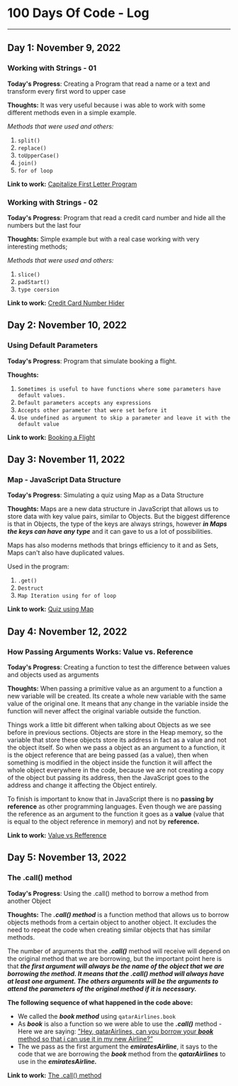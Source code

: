 # 100 Days Of Code - Log
------
## Day 1: November 9, 2022
### Working with Strings - 01

**Today's Progress**: Creating a Program that read a name or a text and transform every first word to upper case

**Thoughts:** It was very useful because i was able to work with some different methods even in a simple example.

*Methods that were used and others:*
1. `split()`
2. `replace()`
3. `toUpperCase()`
4. `join()`
5. `for of loop`

**Link to work:** [Capitalize First Letter Program](https://github.com/Holiv/capitalize-first-letter)

### Working with Strings - 02

**Today's Progress**: Program that read a credit card number and hide all the numbers but the last four

**Thoughts:** Simple example but with a real case working with very interesting methods;

*Methods that were used and others:*
1. `slice()`
2. `padStart()`
3. `type coersion`

**Link to work:** [Credit Card Number Hider](https://github.com/Holiv/credit-card-number-hider)

## Day 2: November 10, 2022
### Using Default Parameters

**Today's Progress**: Program that simulate booking a flight.

**Thoughts:** 
1. `Sometimes is useful to have functions where some parameters have default values.`
2. `Default parameters accepts any expressions`
3. `Accepts other parameter that were set before it`
4. `Use undefined as argument to skip a parameter and leave it with the default value`

**Link to work:** [Booking a Flight](https://github.com/Holiv/default-parameters)

## Day 3: November 11, 2022
### Map - JavaScript Data Structure

**Today's Progress**: Simulating a quiz using Map as a Data Structure

**Thoughts:** 
Maps are a new data structure in JavaScript that allows us to store data with key value pairs, similar to Objects. But the biggest difference is that in Objects, the type of the keys are always strings, however ***in Maps the keys can have any type*** and it can gave to us a lot of possibilities.

Maps has also moderns methods that brings efficiency to it and as Sets, Maps can't also have duplicated values.

Used in the program:

1. `.get()`
2. `Destruct`
3. `Map Iteration using for of loop`

**Link to work:** [Quiz using Map](https://github.com/Holiv/javascript-map_quizz)

## Day 4: November 12, 2022
### How Passing Arguments Works: Value vs. Reference

**Today's Progress**: Creating a function to test the difference between values and objects used as arguments

**Thoughts:** 
When passing a primitive value as an argument to a function a new variable will be created. Its create a whole new variable with the same value of the original one. It means that any change in the variable inside the function will never affect the original variable outside the function.

Things work a little bit different when talking about Objects as we see before in previous sections. Objects are store in the Heap memory, so the variable that store these objects store its address in fact as a value and not the object itself. So when we pass a object as an argument to a function, it is the object reference that are being passed (as a value), then when something is modified in the object inside the function it will affect the whole object everywhere in the code, because we are not creating a copy of the object but passing its address, then the JavaScript goes to the address and change it affecting the Object entirely.

To finish is important to know that in JavaScript there is no **passing by reference** as other programming languages. Even though we are passing the reference as an argument to the function it goes as a **value** (value that is equal to the object reference in memory) and not by **reference.**

**Link to work:** [Value vs Refference](https://github.com/Holiv/js_value_vs_refference)

## Day 5: November 13, 2022
### The .call() method

**Today's Progress**: Using the .call() method to borrow a method from another Object

**Thoughts:** 
The ***.call() method*** is a function method that allows us to borrow objects methods from a certain object to another object. It excludes the need to repeat the code when creating similar objects that has similar methods.

The number of arguments that the ***.call()*** method will receive will depend on the original method that we are borrowing, but the important point here is that ***the first argument will always be the name of the object that we are borrowing the method. It means that the .call() method will always have at least one argument. The others arguments will be the arguments to attend the parameters of the original method if it is necessary.***

**The following sequence of what happened in the code above:**

- We called the ***book method*** using `qatarAirlines.book`
- As ***book*** is also a function so we were able to use the ***.call()*** method - Here we are saying: <ins>"Hey, qatarAirlines, can you borrow your ***book*** method so that i can use it in my new Airline?”</ins>
- The we pass as the first argument the ***emiratesAirline***, it says to the code that we are borrowing the ***book*** method from the ***qatarAirlines*** to use in the ***emiratesAirline.***

**Link to work:** [The .call() method](https://github.com/Holiv/javascript_call_method)